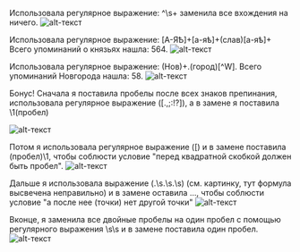 Использовала регулярное выражение: ^\s+ заменила все вхождения на ничего.
![alt-текст](https://raw.githubusercontent.com/linapilipchuk/result.txt/master/пункт%201.1.png)

Использовала регулярное выражение: [А-ЯѢ]+[а-яѣ]+(слав)[а-яѣ]+ Всего упоминаний о князьях нашла: 564.
![alt-текст](https://raw.githubusercontent.com/linapilipchuk/result.txt/master/кньзья%202.png)

Использовала регулярное выражение: (Нов)+.(город)[^W]. Всего упоминаний Новгорода нашла: 58.
![alt-текст](https://raw.githubusercontent.com/linapilipchuk/result.txt/master/Новгород%201.png)


Бонус!
Сначала я поставила пробелы после всех знаков препинания, использовала регулярное выражение ([.,;:!\?]), а в замене я поставила \1(пробел)

![alt-текст](https://raw.githubusercontent.com/linapilipchuk/result.txt/master/Б%20Пункт%201.png)

Потом я использовала регулярное выражение (\[) и в замене поставила (пробел)\1, чтобы соблюсти условие "перед квадратной скобкой должен быть пробел".
![alt-текст](https://raw.githubusercontent.com/linapilipchuk/result.txt/master/Б%20Пункт%20%5B.png)

Дальше я использовала выражение (\.\s\.\s\.\s) (см. картинку, тут формула высвечена неправильно) и в замене оставила ..., чтобы соблюсти условие "а после нее (точки) нет другой точки"
![alt-текст](https://raw.githubusercontent.com/linapilipchuk/result.txt/master/Б%20Пункт%20....png)

Вконце, я заменила все двойные пробелы на один пробел с помощью регулярного выражения \s\s и в замене поставила один пробел. 
![alt-текст](https://raw.githubusercontent.com/linapilipchuk/result.txt/master/%20Б%20Пункт%20пробелы.png)

